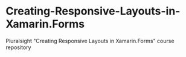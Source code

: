 # Creating-Responsive-Layouts-in-Xamarin.Forms
Pluralsight "Creating Responsive Layouts in Xamarin.Forms" course repository
